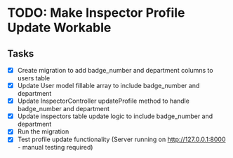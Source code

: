 # TODO: Make Inspector Profile Update Workable

## Tasks
- [x] Create migration to add badge_number and department columns to users table
- [x] Update User model fillable array to include badge_number and department
- [x] Update InspectorController updateProfile method to handle badge_number and department
- [x] Update inspectors table update logic to include badge_number and department
- [x] Run the migration
- [x] Test profile update functionality (Server running on http://127.0.0.1:8000 - manual testing required)
